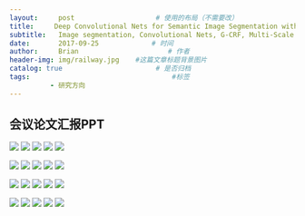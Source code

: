 ```yaml
---
layout:     post                    # 使用的布局（不需要改）
title:     Deep Convolutional Nets for Semantic Image Segmentation with Deep Gaussian CRFs               # 标题 
subtitle:   Image segmentation, Convolutional Nets, G-CRF, Multi-Scale Prediction  #副标题
date:       2017-09-25             # 时间
author:     Brian                      # 作者
header-img: img/railway.jpg    #这篇文章标题背景图片
catalog: true                       # 是否归档
tags:                                   #标签
          - 研究方向
---
```


## 会议论文汇报PPT


![](https://i.imgur.com/6uH8w0w.png)
![](https://i.imgur.com/C8me9BC.png)
![](https://i.imgur.com/QwqHDgS.png)
![](https://i.imgur.com/IF0SwJB.png)
![](https://i.imgur.com/udxmhiP.png)

![](https://i.imgur.com/FaxK2y8.png)
![](https://i.imgur.com/XyQ8xif.png)
![](https://i.imgur.com/avRSuT0.png)
![](https://i.imgur.com/9jS4zHB.png)
![](https://i.imgur.com/6FcoDDB.png)

![](https://i.imgur.com/ain5alI.png)
![](https://i.imgur.com/A2GwDd5.png)
![](https://i.imgur.com/jr60kCH.png)
![](https://i.imgur.com/Ss1ZAfH.png)
![](https://i.imgur.com/loU2aSh.png)

![](https://i.imgur.com/ZiKLFsW.png)
![](https://i.imgur.com/zv0EudO.png)
![](https://i.imgur.com/fVa3S3F.png)
![](https://i.imgur.com/7K53LxF.png)
![](https://i.imgur.com/2wuLmdN.png)












